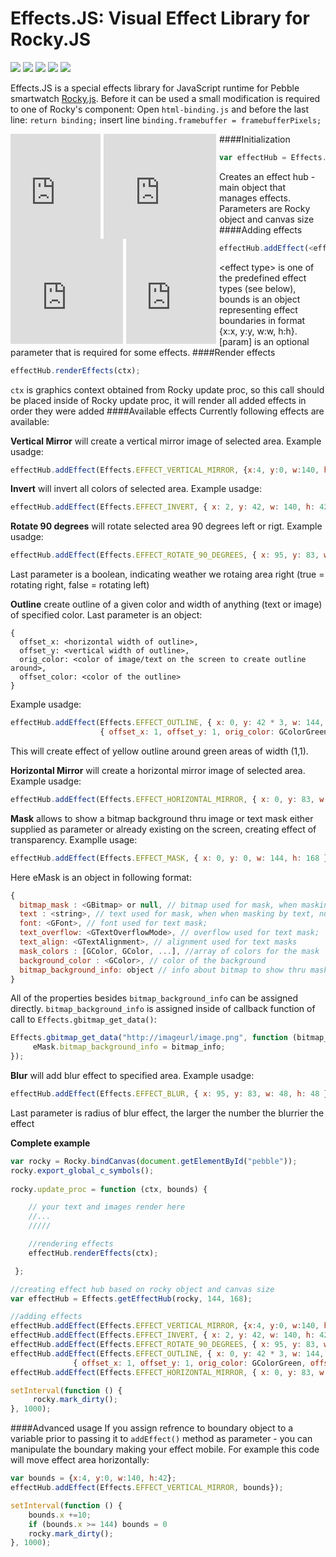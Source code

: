 # Effects.JS: Visual Effect Library for Rocky.JS

![](https://assets.getpebble.com/api/file/CweIYtaRVCl7D6h1yloQ/convert)    ![](https://assets.getpebble.com/api/file/mga8R5VTFWYo69A40eqP/convert)   ![](https://assets.getpebble.com/api/file/IXmCyi6KSy6uJukNcKnt/convert)   ![](https://assets.getpebble.com/api/file/aM8z7c1bR1awSys40lXQ/convert)   ![](https://assets.getpebble.com/api/file/zm0lVSNXQTWV1J1Q9IzQ/convert)

Effects.JS is a special effects library for JavaScript runtime for Pebble smartwatch [Rocky.js](https://github.com/pebble/rockyjs). Before it can be used a small modification is required to one of Rocky's component: Open <code>html-binding.js</code> and before the last line:
`return binding;` insert line `binding.framebuffer = framebufferPixels;`

<iframe src="http://codecorner.galanter.net/pebble/rockyjs/fireplacejs/fireplacejs.html" width="144" height="168" frameBorder="0" style="overflow:hidden;padding-right:5px;marging:0;float:left" scrolling="no" ></iframe>

<iframe src="http://codecorner.galanter.net/pebble/rockyjs/simplestripedjs/simplestripedjs.html" width="180" height="168" frameBorder="0" style="overflow:hidden;padding-right:5px;marging:0;float:left" scrolling="no" ></iframe>

<iframe src="http://codecorner.galanter.net/pebble/rockyjs/vortexjs/vortexjs.html" width="180" height="168" frameBorder="0" style="overflow:hidden;padding-right:5px;marging:0;float:left" scrolling="no" ></iframe>

<iframe src="http://codecorner.galanter.net/pebble/rockyjs/brickneonjs/brickneonjs.html" width="144" height="168" frameBorder="0" style="overflow:hidden;padding-right:5px;marging:0;float:left" scrolling="no" ></iframe>

####Initialization
````javascript
var effectHub = Effects.getEffectHub(rocky, 144, 168);
````
Creates an effect hub - main object that manages effects. Parameters are Rocky object and canvas size
####Adding effects
````javascript
effectHub.addEffect(<effect type>, bounds, [param]);
````
&lt;effect type&gt; is one of the predefined effect types (see below), bounds is an object representing effect boundaries in format {x:x, y:y, w:w, h:h}. [param] is an optional parameter that is required for some effects.
####Render effects
````javascript
effectHub.renderEffects(ctx);
````
`ctx` is graphics context obtained from Rocky update proc, so this call should be placed inside of Rocky update proc, it will render all added effects in order they were added
####Available effects
Currently following effects are available:

**Vertical Mirror** will create a vertical mirror image of selected area. Example usadge:
````javascript
effectHub.addEffect(Effects.EFFECT_VERTICAL_MIRROR, {x:4, y:0, w:140, h:42});
````
**Invert** will invert all colors of selected area. Example usadge:
````javascript
effectHub.addEffect(Effects.EFFECT_INVERT, { x: 2, y: 42, w: 140, h: 42 });
````
**Rotate 90 degrees** will rotate selected area 90 degrees left or rigt. Example usadge:
````javascript
effectHub.addEffect(Effects.EFFECT_ROTATE_90_DEGREES, { x: 95, y: 83, w: 48, h: 48 }, false);
````
Last parameter is a boolean, indicating weather we rotaing area right (true = rotating right, false = rotating left)

**Outline** create outline of a given color and width of anything (text or image) of specified color. Last parameter is an object:
````
{ 
  offset_x: <horizontal width of outline>, 
  offset_y: <vertical width of outline>, 
  orig_color: <color of image/text on the screen to create outline around>, 
  offset_color: <color of the outline> 
}
````
Example usadge:
````javascript
effectHub.addEffect(Effects.EFFECT_OUTLINE, { x: 0, y: 42 * 3, w: 144, h: 42 }, 
                    { offset_x: 1, offset_y: 1, orig_color: GColorGreen, offset_color: GColorYellow });
````
This will create effect of yellow outline around green areas of width (1,1).

**Horizontal Mirror** will create a horizontal mirror image of selected area. Example usadge:
````javascript
effectHub.addEffect(Effects.EFFECT_HORIZONTAL_MIRROR, { x: 0, y: 83, w: 144-48, h: 48 });
````
**Mask** allows to show a bitmap background thru image or text mask either supplied as parameter or already existing on the screen, creating effect of transparency. Examplle usage:
````javascript
effectHub.addEffect(Effects.EFFECT_MASK, { x: 0, y: 0, w: 144, h: 168 }, eMask);
````
Here eMask is an object in following format:
````javascript
{
  bitmap_mask : <GBitmap> or null, // bitmap used for mask, when masking by bitmap, null otherwise
  text : <string>, // text used for mask, when when masking by text, null otherwise
  font: <GFont>, // font used for text mask;
  text_overflow: <GTextOverflowMode>, // overflow used for text mask;
  text_align: <GTextAlignment>, // alignment used for text masks
  mask_colors : [GColor, GColor, ...], //array of colors for the mask
  background_color : <GColor>, // color of the background
  bitmap_background_info: object // info about bitmap to show thru mask { bitmap_data, bitmap_w, bitmap_h}
}  
````
All of the properties besides `bitmap_background_info` can be assigned directly. `bitmap_background_info` is assigned inside of callback function of call to `Effects.gbitmap_get_data()`:
````JavaScript
Effects.gbitmap_get_data("http://imageurl/image.png", function (bitmap_info) {
     eMask.bitmap_background_info = bitmap_info;
});
````
**Blur** will add blur effect to specified area. Example usadge:
````javascript
effectHub.addEffect(Effects.EFFECT_BLUR, { x: 95, y: 83, w: 48, h: 48 }, 1);
````
Last parameter is radius of blur effect, the larger the number the blurrier the effect


**Complete example**
````javascript
var rocky = Rocky.bindCanvas(document.getElementById("pebble"));
rocky.export_global_c_symbols();
 
rocky.update_proc = function (ctx, bounds) {

    // your text and images render here
    //...
    /////

    //rendering effects
    effectHub.renderEffects(ctx);

 };

//creating effect hub based on rocky object and canvas size 
var effectHub = Effects.getEffectHub(rocky, 144, 168);

//adding effects
effectHub.addEffect(Effects.EFFECT_VERTICAL_MIRROR, {x:4, y:0, w:140, h:42});
effectHub.addEffect(Effects.EFFECT_INVERT, { x: 2, y: 42, w: 140, h: 42 });
effectHub.addEffect(Effects.EFFECT_ROTATE_90_DEGREES, { x: 95, y: 83, w: 48, h: 48 }, false);
effectHub.addEffect(Effects.EFFECT_OUTLINE, { x: 0, y: 42 * 3, w: 144, h: 42 }, 
              { offset_x: 1, offset_y: 1, orig_color: GColorGreen, offset_color: GColorYellow });
effectHub.addEffect(Effects.EFFECT_HORIZONTAL_MIRROR, { x: 0, y: 83, w: 144-48, h: 48 });

setInterval(function () {
     rocky.mark_dirty();
}, 1000);
````

####Advanced usage
If you assign refrence to boundary object to a variable prior to passing it to <code>addEffect()</code> method as parameter - you can manipulate the boundary making your effect mobile. For example this code will move effect area horizontally:
````javascript
var bounds = {x:4, y:0, w:140, h:42};
effectHub.addEffect(Effects.EFFECT_VERTICAL_MIRROR, bounds});

setInterval(function () {
    bounds.x +=10;
    if (bounds.x >= 144) bounds = 0
    rocky.mark_dirty();
}, 1000);
````
